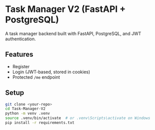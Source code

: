 # Task Manager V2 (FastAPI + PostgreSQL)

A task manager backend built with FastAPI, PostgreSQL, and JWT authentication.

## Features
- Register
- Login (JWT-based, stored in cookies)
- Protected `/me` endpoint

## Setup
```bash
git clone <your-repo>
cd Task-Manager-V2
python -m venv .venv
source .venv/bin/activate  # or .venv\Scripts\activate on Windows
pip install -r requirements.txt
